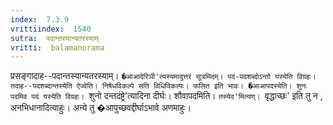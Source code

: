 ```yaml
---
index:  7.3.9
vrittiindex:  1540
sutra:  पदान्तस्यान्यतरस्याम्
vritti:  balamanorama 
---
```


प्रसङ्गादाह--पदान्तस्यान्यतरस्याम्। `�आआदेरिञी'त्यस्यमादुत्तरं सूत्रमिदम्। पदं-पदशब्दोऽन्तो यस्येति विग्रहः। तदाह--पदशब्दान्तस्येति ऐज्वेति। निषेधविकल्पे सति विधिविकल्पः। फलित इति भावः। �आआपदस्येति। शुनः पदमिव पदं यस्येति विग्रहः। `शुनो दन्तदंष्ट्रे'त्यादिना दीर्घः। शौवापदमिति। `तस्येद'मित्यण्। `वृद्धाच्छः' इति तु न , अनभिधानादित्याहुः। अन्ये तु �आपुच्छवद्दीर्घाऽभावे अणमाहुः।


